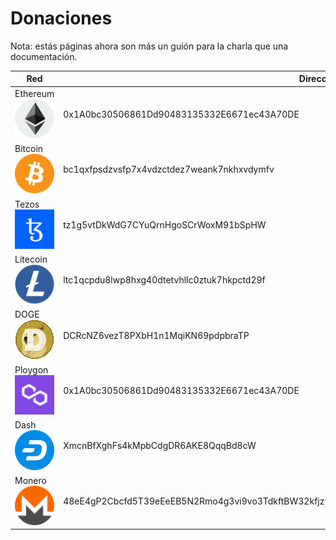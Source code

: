 # Donaciones

Nota: estás páginas ahora son más un guión para la charla que una documentación.

| Red                                                       | Dirección |
|-----------------------------------------------------------|-----------|
| Ethereum ![donate](assets/networks/eth.png)|0x1A0bc30506861Dd90483135332E6671ec43A70DE|
| Bitcoin ![donate](assets/networks/btc.png)                   |bc1qxfpsdzvsfp7x4vdzctdez7weank7nkhxvdymfv|
| Tezos ![donate](assets/networks/xtz.png)                     |tz1g5vtDkWdG7CYuQrnHgoSCrWoxM91bSpHW|
| Litecoin ![donate](assets/networks/ltc.png)                  |ltc1qcpdu8lwp8hxg40dtetvhllc0ztuk7hkpctd29f|
| DOGE![donate](assets/networks/doge.png)                     |DCRcNZ6vezT8PXbH1n1MqiKN69pdpbraTP|
| Ploygon![donate](assets/networks/matic.png)                |0x1A0bc30506861Dd90483135332E6671ec43A70DE|
| Dash![donate](assets/networks/dash.png)                     |XmcnBfXghFs4kMpbCdgDR6AKE8QqqBd8cW|
| Monero ![donate](assets/networks/xmr.png)                    |48eE4gP2Cbcfd5T39eEeEB5N2Rmo4g3vi9vo3TdkftBW32kfjz9m8pGBZZpfdRMJpsH9tB8fu9hwNYmpsiGSG4MA7one8Ue|




